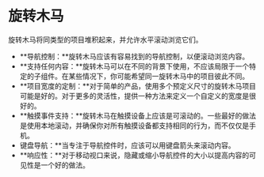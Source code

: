 # 旋转木马

旋转木马将同类型的项目堆积起来，并允许水平滚动浏览它们。

- **导航控制：**旋转木马应该有容易找到的导航控制，以便滚动浏览内容。
- **支持任何内容：**旋转木马可以在不同的背景下使用，不应该局限于一个特定的子组件。在某些情况下，你可能希望同一旋转木马中的项目彼此不同。
- **项目宽度的定制：**对于简单的产品，使用多个预定义尺寸的旋转木马项目可能是好的。对于更多的灵活性，提供一种方法来定义一个自定义的宽度是很好的。
- **触摸事件支持：**旋转木马在触摸设备上应该是可滚动的。一些最好的做法是使用本地滚动，并确保你对所有触摸设备都支持相同的行为，而不仅仅是手机。
- 键盘导航：**当专注于导航控件时，应该可以用键盘箭头来滚动内容。
- **响应性：**对于移动视口来说，隐藏或缩小导航控件的大小以提高内容的可见性是一个好的做法。
